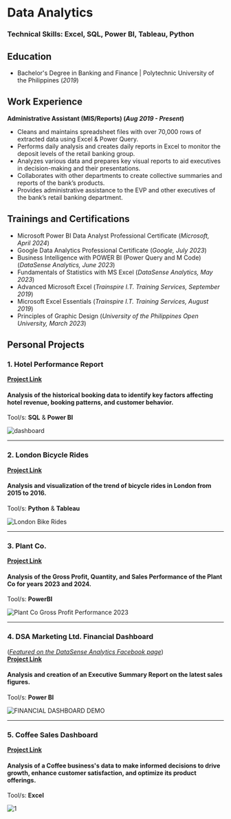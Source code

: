 # Data Analytics

### Technical Skills: Excel, SQL, Power BI, Tableau, Python

## Education
- Bachelor's Degree in Banking and Finance | Polytechnic University of the Philippines (_2019_)

## Work Experience
**Administrative Assistant (MIS/Reports) (_Aug 2019 - Present_)**
- Cleans and maintains spreadsheet files with over 70,000 rows of extracted data using Excel & 
Power Query.
- Performs daily analysis and creates daily reports in Excel to monitor the deposit levels of the retail banking group.
- Analyzes various data and prepares key visual reports to aid executives in decision-making and their 
presentations.
- Collaborates with other departments to create collective summaries and reports of the bank’s products.
- Provides administrative assistance to the EVP and other executives of the bank’s retail banking department.

## Trainings and Certifications
- Microsoft Power BI Data Analyst Professional Certificate (_Microsoft, April 2024_)
- Google Data Analytics Professional Certificate (_Google, July 2023_)
- Business Intelligence with POWER BI (Power Query and M Code) (_DataSense Analytics, June 2023_)
- Fundamentals of Statistics with MS Excel (_DataSense Analytics, May 2023_)
- Advanced Microsoft Excel (_Trainspire I.T. Training Services, September 2019_)
- Microsoft Excel Essentials (_Trainspire I.T. Training Services, August 2019_)
- Principles of Graphic Design (_University of the Philippines Open University, March 2023_)

## Personal Projects

### 1. Hotel Performance Report
**[Project Link](https://github.com/colinryanx/Hotel-Performance-Project/blob/main/README.md)**
#### Analysis of the historical booking data to identify key factors affecting hotel revenue, booking patterns, and customer behavior.
Tool/s: **SQL** & **Power BI**

![dashboard](https://github.com/colinryanx/Hotel-Performance-Project/assets/171652558/0ab1f31d-7d1d-4acb-a83f-9d20b06f87c0)

***

### 2. London Bicycle Rides
**[Project Link](https://github.com/colinryanx/London-Bicycle-Rides/blob/main/README.md)**
#### Analysis and visualization of the trend of bicycle rides in London from 2015 to 2016.
Tool/s: **Python** & **Tableau**

![London Bike Rides](https://github.com/colinryanx/London-Bicycle-Rides/assets/171652558/220984f1-4660-4415-9968-4888b58524c1)

***

### 3. Plant Co.
**[Project Link](https://github.com/colinryanx/Plant-Co/blob/main/README.md)**
#### Analysis of the Gross Profit, Quantity, and Sales Performance of the Plant Co for years 2023 and 2024.
Tool/s: **PowerBI**

![Plant Co  Gross Profit Performance 2023](https://github.com/colinryanx/Plant-Co/assets/171652558/2d688e7c-0216-4ea8-96b7-fa2dc9645a14)

***

### 4. DSA Marketing Ltd. Financial Dashboard
(_[Featured on the DataSense Analytics Facebook page](https://www.facebook.com/photo.php?fbid=237583475707496&set=pb.100083675353136.-2207520000&type=3)_) <br />
**[Project Link](https://github.com/colinryanx/Financial-Dashboard-DataSenseAnalytics/blob/main/README.md)**
#### Analysis and creation of an Executive Summary Report on the latest sales figures.
Tool/s: **Power BI**

![FINANCIAL DASHBOARD DEMO](https://github.com/colinryanx/Financial-Dashboard-DataSenseAnalytics/assets/171652558/e5c4de29-9027-4065-acf2-5ae07b19514f)

***

### 5. Coffee Sales Dashboard
**[Project Link](https://github.com/colinryanx/Coffee-Sales/blob/main/README.md)**
#### Analysis of a Coffee business's data to make informed decisions to drive growth, enhance customer satisfaction, and optimize its product offerings.
Tool/s: **Excel**

![1](https://github.com/colinryanx/Coffee-Sales/assets/171652558/58e49281-f908-4603-a800-c3a663abdb6f)
